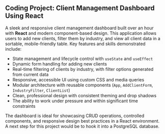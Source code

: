 ## Coding Project: Client Management Dashboard Using React

A sleek and responsive client management dashboard built over an hour with **React** and modern component-based design. This application allows users to add new clients, filter them by industry, and view all client data in a sortable, mobile-friendly table. Key features and skills demonstrated include:

- State management and lifecycle control with `useState` and `useEffect`
- Dynamic form handling for adding new clients
- Real-time filtering of clients by industry, with filter options generated from current data
- Responsive, accessible UI using custom CSS and media queries
- Modular architecture with reusable components (`App`, `AddClientForm`, `IndustryFilter`, `ClientList`)
- Clean, professional design with consistent theming and drop shadows
- The ability to work under pressure and within significant time constraints

The dashboard is ideal for showcasing CRUD operations, controlled components, and responsive design best practices in a React environment. A next step for this project would be to hook it into a PostgreSQL database.
